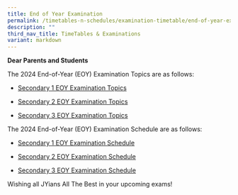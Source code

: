 ```yaml
---
title: End of Year Examination
permalink: /timetables-n-schedules/examination-timetable/end-of-year-examination/
description: ""
third_nav_title: TimeTables & Examinations
variant: markdown
---
```

<p><strong>Dear Parents and Students</strong></p>
<p>The 2024 End-of-Year (EOY) Examination Topics are as follows:</p>
<p></p>

* <p><a href="https://drive.google.com/drive/folders/1j9SCnLnGFqSiTzPECyT7Yi5H_H-Tis7x?usp=sharing">Secondary 1 EOY Examination Topics</a></p>
* <p><a href="https://drive.google.com/file/d/1kLpkA8hE5f81S437KTVD6uFW7L7REmxu/view?usp=sharing">Secondary 2 EOY Examination Topics</a></p>
* <p><a href="https://drive.google.com/file/d/19bItcJd8RSbkG0YMWF2kHUGLvsTDsLSB/view?usp=sharing">Secondary 3 EOY Examination Topics</a></p>


<p>The 2024 End-of-Year (EOY) Examination Schedule are as follows:</p>
<p></p>

* <p><a href="https://drive.google.com/file/d/1HljDgzDnQDT69XH4LLXwOQHKATdiaNOp/view?usp=sharing">Secondary 1 EOY Examination Schedule</a></p>

*  <p><a href="https://drive.google.com/file/d/1uyS2VdpDtpg-F3wxerIk5RsfZTFbxvSX/view?usp=sharing">Secondary 2 EOY Examination Schedule</a></p>
*  <p><a href="https://drive.google.com/file/d/1uspG5VQec-O_DFhRvkXitAc9aAixMRUr/view?usp=sharing">Secondary 3 EOY Examination Schedule</a></p>

<p>Wishing all JYians All The Best in your upcoming exams!</p>